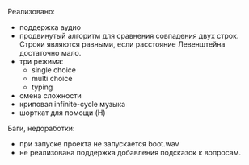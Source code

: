 Реализовано:
- поддержка аудио
- продвинутый алгоритм для сравнения совпадения двух строк. Строки являются равными, если расстояние Левенштейна достаточно мало.
- три режима:
  - single choice
  - multi choice
  - typing
- смена сложности
- криповая infinite-cycle музыка
- шорткат для помощи (H)

Баги, недоработки:
- при запуске проекта не запускается boot.wav
- не реализована поддержка добавления подсказок к вопросам.
